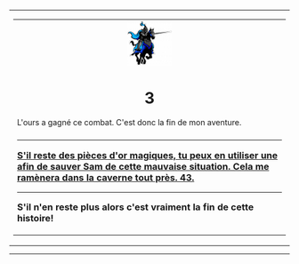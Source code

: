 <html><head>
<title>Sam le chevalier sans cheval</title>
<link rel="stylesheet" type="text/css" href="../images/m.css">
</head><body>
<center><table width=100%><tr><td><center><table width=95%><tr><td><center>
<img src="../images/chevalier.png"  height="80" width="80"> 
<h1>3</h1></center>
<p>L'ours a gagné ce combat. C'est donc la fin de mon aventure.</p>
<h3>
<hr><a  href="43.html">S'il reste des pièces d'or magiques, tu peux en utiliser une afin de sauver Sam de cette mauvaise situation. Cela me ramènera dans la caverne tout près. 43.</a>
<hr>S'il n'en reste plus alors c'est vraiment la fin de cette histoire! 
</h3></td></tr></table></center></td></tr></table></center>
<hr>
<body>
